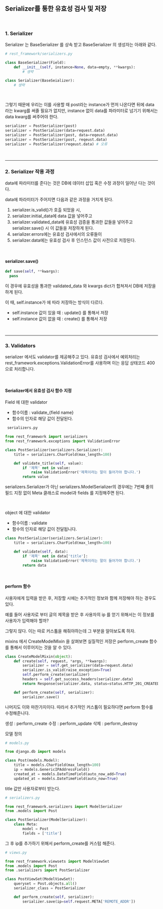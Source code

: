 ## Serializer를 통한 유효성 검사 및 저장

<br>

### 1. Serializer


Serializer 는 BaseSerializer 를 상속 받고 BaseSerializer 의 생성자는 아래와 같다.

```python
# rest_framework/serializers.py

class BaseSerializer(Field):
    def __init__(self, instance=None, data=empty, **kwargs):
        # 생략
        
class Serializer(BaseSeializer):
    # 생략
```

<br>

그렇기 때문에 우리는 이를 사용할 때 post라는 instance가 먼저 나온다면 뒤에 data라는 kwarg를 써줄 필요가 없지만, instance 없이 data를 파라미터로 넘기기 위해서는 data kwarg를 써주어야 한다.

```python
serializer = PostSerializer(post)
serializer = PostSerializer(data=request.data)
serializer = PostSerializer(post, data=reqeust.data)
serializer = PostSerializer(post, reqeust.data)
serializer = PostSerializer(reqeust.data) # 오류
```



<br>


---


### 2. Serializer 작용 과정

data에 파라미터를 준다는 것은 DB에 데이터 삽입 혹은 수정 과정이 일어난 다는 것이다. 

data에 파라미터가 주어지면 다음과 같은 과정을 거치게 된다.

1) serializer.is_valid()가 호출 되었을 시,
2) serializer.initial_data에 data 값을 넣어주고
3) serializer.validated_data에 유효성 검증을 통과한 값들을 넣어주고 serializer.save() 시 이 값들을 저장하게 된다.
4) serializer.errors에는 유효성 검사에서의 오류들이
5) serializer.data에는 유효성 검사 후 인스턴스 값이 사전으로 저장된다.

<br>

#### serializer.save()

```python
def save(self, **kwargs):
  pass
```

이 경우에 유효성을 통과한 validated_data 와 kwargs dict가 합쳐져서 DB에 저장을 하게 된다.

이 때, self.instance가 에 따라 저장하는 방식이 다르다.

- self.instance 값이 있을 때 : update() 를 통해서 저장
- self.instance 값이 없을 때 : create() 를 통해서 저장



<br>


---


### 3. Validators

serializer 에서도 validator를 제공해주고 있다. 유효성 검사에서 예외처리는 rest_framework.exceptions.ValidationError를 사용하며 이는 응답 상태코드 400으로 처리합니다.

<br>

#### Serializer에서 유효성 검사 함수 지정

Field 에 대한 validator
- 함수이름 : validate_{field name}
- 함수의 인자로 해당 값이 전달된다.


```python
 serializers.py

from rest_framework import serializers
from rest_framework.exceptions import ValidationError

class PostSerializer(serializers.Serializer):
    title = serializers.CharField(max_length=100)

    def validate_title(self, value):
        if '제목' not in value:
            raise ValidationError('제목이라는 말이 들어가야 합니다.')
        return value

```
serializers.Serializer가 아닌 serializers.ModelSerializer의 경우에는 7번째 줄의 필드 지정 없이 Meta 클래스로 model과 fields 를 지정해주면 된다.

<br>

object 에 대한 validator
- 함수이름 : validate
- 함수의 인자로 해당 값이 전달됩니다.

```python
class PostSerializer(serializers.Serializer):
    title = serializers.CharField(max_length=100)

    def validate(self, data):
        if '제목' not in data['title']:
            raise ValidationError('제목이라는 말이 들어가야 합니다.')
        return data

```

<br>

#### perform 함수
사용자에게 입력을 받은 후, 저장할 시에는 추가적인 정보와 함께 저장해야 하는 경우도 있다.

예를 들어 사용자로 부터 글의 제목을 받은 후 사용자의 ip 를 얻기 위해서는 이 정보를 사용자가 입력해야 할까?

그렇지 않다. 이는 따로 커스튬을 해줘야하는데 그 부분을 알아보도록 하자.

mixins 에서 CreateModelMixin 을 살펴보면 실질적인 저장은 perform_create 함수를 통해서 이루어지는 것을 알 수 있다.


```python
class CreateModelMixin(object):
    def create(self, request, *args, **kwargs):              
        serializer = self.get_serializer(data=request.data)  
        serializer.is_valid(raise_exception=True)            
        self.perform_create(serializer)                      
        headers = self.get_success_headers(serializer.data)  
        return Response(serializer.data, status=status.HTTP_201_CREATED, headers=headers)  

    def perform_create(self, serializer):                   
        serializer.save()
```

나머지도 이와 마찬가지이다. 따라서 추가적인 커스튬이 필요하다면 perform 함수를 수정해준니다.

생성 : perform_create
수정 : perform_update
삭제 : perform_destroy

모델 정의
```python
# models.py

from django.db import models

class Post(models.Model):
    title = models.CharField(max_length=100)
    ip = models.GenericIPAddressField()
    created_at = models.DateTimeField(auto_now_add=True)
    updated_at = models.DateTimeField(auto_now=True)
```

title 값만 사용자로부터 받는다.
```python
# serializers.py

from rest_framework.serializers import ModelSerializer
from .models import Post

class PostSerializer(ModelSerializer):
    class Meta:
        model = Post
        fields = ['title']
```

그 후 ip를 추가하기 위해서 perform_create를 커스텀 해준다.
```python
# views.py

from rest_framework.viewsets import ModelViewSet
from .models import Post
from .serializers import PostSerializer

class PostViewSet(ModelViewSet):
    queryset = Post.objects.all()
    serializer_class = PostSerializer

    def perform_create(self, serializer):
        serializer.save(ip=self.request.META['REMOTE_ADDR'])
```